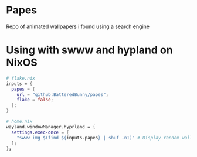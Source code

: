 # Papes
Repo of animated wallpapers i found using a search engine

# Using with swww and hypland on NixOS

```nix
# flake.nix
inputs = {
  papes = {
    url = "github:BatteredBunny/papes";
    flake = false;
  };
}
```

```nix
# home.nix
wayland.windowManager.hyprland = {
  settings.exec-once = [
    "swww img $(find ${inputs.papes} | shuf -n1)" # Display random wallpaper from wallpapers
  ];
};
```
